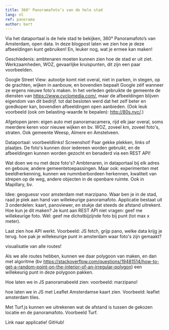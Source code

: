 ```yaml
---
title: 360° Panoramafoto’s van de hele stad
lang: nl
ref: panorama
author: bert
---
```


Via het dataportaal is de hele stad te bekijken, 360° Panoramafoto’s van Amsterdam, open data. In deze blogpost laten we zien hoe je deze afbeeldingen kunt gebruiken! En, leuker nog, wat je ermee kan maken!

Geschiedenis: ambtenaren moeten kunnen zien hoe de stad er uit ziet. Werkzaamheden, WOZ, gevaarlijke kruispunten, dit zijn een paar voorbeelden.

Google Street View: autootje komt niet overal, niet in parken, in stegen, op de grachten, wijken in aanbouw, en bovendien bepaalt Google zélf wanneer ze ergens nieuwe foto's maken. In het verleden gebruikte de gemeente de diensten van https://www.cyclomedia.com/, maar de afbeeldingen blijven eigendom van dit bedrijf. tot dat besloten werd dat het zelf beter en goedkoper kan, bovendien afbeeldingen open aanbieden. (Ook leuk voorbeeld (ook om belasting-waarde te bepalen): http://80s.nyc/.)

Afgelopen jaren: eigen auto met panoramacamera, rijd elk jaar overal, soms meerdere keren voor nieuwe wijken en bv. WOZ, zoveel km, zoveel foto's, straten. Ook gemeente Weesp, Almere en Amstelveen.

Dataportaal: voorbeeldlinks! Screenshot! Paar gekke plekken, links of plaatjes. De foto's kunnen door iedereen worden gebruikt, en de afbeeldingen kunnen worden gezocht en benaderd via een REST API!

Wat doen we nu met deze foto's? Ambtenaren, in dataportaal bij elk adres en gebouw, andere gemeentetoepassingen. Maar ook: experimenten met beeldherkenning, kunnen we nummberbordeen herkennen, kwaliteit van strepen op de weg, andere objecten in de openbare ruimte. Ook in Mapillary, bv.

Idee: geoguessr voor amsterdam met marzipano. Waar ben je in de stad, raad je plek aan hand van willekeurige panoramafoto. Applicatie bestaat uit 3 onderdelen: kaart, panoviewer, en stukje dat steeds de afstand uitrekent.
Hoe kun je dit maken? Je kunt aan REST API niet vragen: geef me willekeurige foto. Wél: geef me dichstbijzijnde foto bij punt (tot max x meter).

Laat zien hoe API werkt. Voorbeeld: JS fetch, grijp pano, welke data krijg je terug.
hoe pak je willekeurige punt in amsterdam waar foto's zijn gemaakt?

visualisatie van alle routes!

Als we alle routes hebben, kunnen we daar polygoon van maken, en dan met algoritme (bv https://stackoverflow.com/questions/19481514/how-to-get-a-random-point-on-the-interior-of-an-irregular-polygon) een willekeurig punt in deze polygoon pakken.

Hoe laten we in JS panoramabeeld zien: voorbeeld: marzipano!

hoe laten we in JS met Leaflet Amsterdamse kaart zien. Voorbeeld: leaflet amsterdam tiles.

Met Turf.js kunnen we uitrekenen wat de afstand is tussen de gekozen locatie en de panoramafoto.
Voorbeeld Turf.

Link naar applicatie! GitHub!
